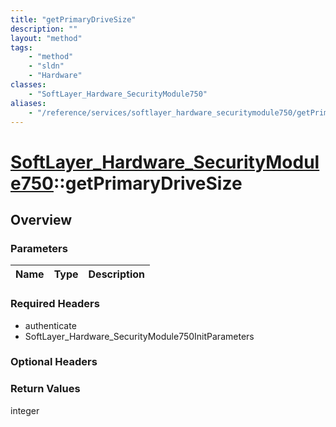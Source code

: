 ```yaml
---
title: "getPrimaryDriveSize"
description: ""
layout: "method"
tags:
    - "method"
    - "sldn"
    - "Hardware"
classes:
    - "SoftLayer_Hardware_SecurityModule750"
aliases:
    - "/reference/services/softlayer_hardware_securitymodule750/getPrimaryDriveSize"
---
```

# [SoftLayer_Hardware_SecurityModule750](/reference/services/SoftLayer_Hardware_SecurityModule750)::getPrimaryDriveSize




## Overview 


### Parameters 
|Name | Type | Description |
| --- | --- | --- |


### Required Headers
* authenticate
* SoftLayer_Hardware_SecurityModule750InitParameters

### Optional Headers

### Return Values
integer


